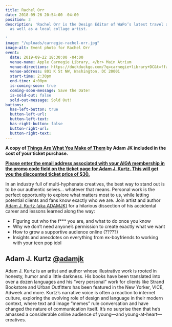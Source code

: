 ```yaml
---
title: Rachel Orr
date: 2018-09-26 20:54:00 -04:00
position: 3
description: 'Rachel Orr is the Design Editor of WaPo’s latest travel arm By the Way,
  as well as a local collage artist.

'
image: "/uploads/carnegie-rachel-orr.jpg"
image-alt: Event photo for Rachel Orr
event:
  date: 2019-09-22 18:30:00 -04:00
  venue-name: Apple Carnegie Library, </br> Main Atrium
  venue-directions: https://duckduckgo.com/?q=carnegie+library+DC&t=ffab&ia=web&iaxm=maps&iai=apple-carnegie-library-washington
  venue-address: 801 K St NW, Washington, DC 20001
  start-time: 2:30pm
  end-time: 4:00pm
  is-coming-soon: true
  coming-soon-message: Save the Date!
  is-sold-out: false
  sold-out-message: Sold Out!
buttons:
  has-left-button: true
  button-left-url: 
  button-left-text: 
  has-right-button: false
  button-right-url: 
  button-right-text: 
---
```


**A copy of [Things Are What You Make of Them](http://www.thingsarewhatyoumakeofthem.com/) by Adam JK included in the cost of your ticket purchase.**

**[Please enter the email address associated with your AIGA membership in the promo code field on the ticket page for Adam J. Kurtz. This will get you the discounted ticket price of $30.](https://www.ticketfly.com/purchase/event/1771198?_ga=2.268398606.1278497458.1538496632-1925525455.1538496631)**

In an industry full of multi-hyphenate creatives, the best way to stand out is to be our authentic selves… whatever that means. Personal work is the perfect opportunity to explore what matters most to us, while letting potential clients and fans know exactly who we are. Join artist and author [Adam J. Kurtz (aka ADAMJK)](https://www.instagram.com/adamjk/) for a hilarious dissection of his accidental career and lessons learned along the way:
* Figuring out who the f*** you are, and what to do once you know
* Why we don’t need anyone’s permission to create exactly what we want
* How to grow a supportive audience online (?????)
* Insights and anecdotes on everything from ex-boyfriends to working with your teen pop idol

## Adam J. Kurtz [@adamjk](https://www.instagram.com/adamjk/)
Adam J. Kurtz is an artist and
author whose illustrative work is rooted in honesty, humor and a little darkness. His books have been translated into over a dozen languages and his “very personal” work for clients like Strand Bookstore
and Urban Outfitters has been featured in the New Yorker, VICE, Adweek and more.
Kurtz’s narrative voice is often a reaction to internet culture, exploring the evolving role of design and language in their modern context, where text and image “memes” rule conversation and have changed the nature of communication itself. It’s no surprise then that he’s amassed a considerable online audience of young—and young-at-heart—creatives.
